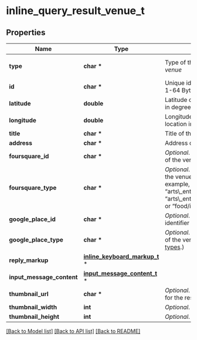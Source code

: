 # inline_query_result_venue_t

## Properties
Name | Type | Description | Notes
------------ | ------------- | ------------- | -------------
**type** | **char \*** | Type of the result, must be *venue* | [default to 'venue']
**id** | **char \*** | Unique identifier for this result, 1-64 Bytes | 
**latitude** | **double** | Latitude of the venue location in degrees | 
**longitude** | **double** | Longitude of the venue location in degrees | 
**title** | **char \*** | Title of the venue | 
**address** | **char \*** | Address of the venue | 
**foursquare_id** | **char \*** | *Optional*. Foursquare identifier of the venue if known | [optional] 
**foursquare_type** | **char \*** | *Optional*. Foursquare type of the venue, if known. (For example, “arts\\_entertainment/default”, “arts\\_entertainment/aquarium” or “food/icecream”.) | [optional] 
**google_place_id** | **char \*** | *Optional*. Google Places identifier of the venue | [optional] 
**google_place_type** | **char \*** | *Optional*. Google Places type of the venue. (See [supported types](https://developers.google.com/places/web-service/supported_types).) | [optional] 
**reply_markup** | [**inline_keyboard_markup_t**](inline_keyboard_markup.md) \* |  | [optional] 
**input_message_content** | [**input_message_content_t**](input_message_content.md) \* |  | [optional] 
**thumbnail_url** | **char \*** | *Optional*. Url of the thumbnail for the result | [optional] 
**thumbnail_width** | **int** | *Optional*. Thumbnail width | [optional] 
**thumbnail_height** | **int** | *Optional*. Thumbnail height | [optional] 

[[Back to Model list]](../README.md#documentation-for-models) [[Back to API list]](../README.md#documentation-for-api-endpoints) [[Back to README]](../README.md)


